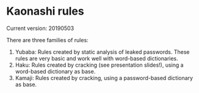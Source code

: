 # Kaonashi rules

Current version: 20190503

There are three families of rules:

1. Yubaba: Rules created by static analysis of leaked passwords. These rules
   are very basic and work well with word-based dictionaries.
2. Haku: Rules created by cracking (see presentation slides!), using a
   word-based dictionary as base.
3. Kamaji: Rules created by cracking, using a password-based dictionary as
   base.
